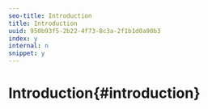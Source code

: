 ```yaml
---
seo-title: Introduction
title: Introduction
uuid: 950b93f5-2b22-4f73-8c3a-2f1b1d0a90b3
index: y
internal: n
snippet: y
---
```


# Introduction{#introduction}


